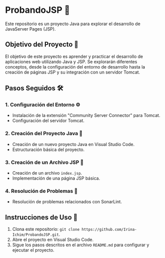 # ProbandoJSP 🚀

Este repositorio es un proyecto Java para explorar el desarrollo de JavaServer Pages (JSP).

## Objetivo del Proyecto 🎯

El objetivo de este proyecto es aprender y practicar el desarrollo de aplicaciones web utilizando Java y JSP. Se explorarán diferentes conceptos, desde la configuración del entorno de desarrollo hasta la creación de páginas JSP y su integración con un servidor Tomcat.

## Pasos Seguidos 🛠️

### 1. Configuración del Entorno ⚙️

- Instalación de la extensión "Community Server Connector" para Tomcat.
- Configuración del servidor Tomcat.

### 2. Creación del Proyecto Java 🎉

- Creación de un nuevo proyecto Java en Visual Studio Code.
- Estructuración básica del proyecto.

### 3. Creación de un Archivo JSP 📄

- Creación de un archivo `index.jsp`.
- Implementación de una página JSP básica.

### 4. Resolución de Problemas 🐛

- Resolución de problemas relacionados con SonarLint.

## Instrucciones de Uso 📝

1. Clona este repositorio: `git clone https://github.com/Irina-Ichim/ProbandoJSP.git`.
2. Abre el proyecto en Visual Studio Code.
3. Sigue los pasos descritos en el archivo `README.md` para configurar y ejecutar el proyecto.
